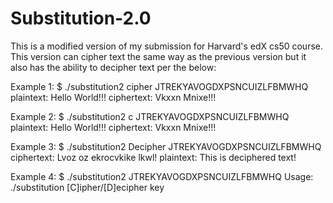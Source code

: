 # Substitution-2.0
This is a modified version of my submission for Harvard's edX cs50 course.
This version can cipher text the same way as the previous version but it also has the ability to decipher text per the below:

Example 1:
  $ ./substitution2 cipher JTREKYAVOGDXPSNCUIZLFBMWHQ
  plaintext:    Hello World!!!
  ciphertext: 	Vkxxn Mnixe!!!
  
Example 2:
  $ ./substitution2 c JTREKYAVOGDXPSNCUIZLFBMWHQ
  plaintext:    Hello World!!!
  ciphertext: 	Vkxxn Mnixe!!!
 
Example 3:
   $ ./substitution2 Decipher JTREKYAVOGDXPSNCUIZLFBMWHQ
   ciphertext: 	Lvoz oz ekrocvkike lkwl!
   plaintext: 	This is deciphered text!

Example 4:
   $ ./substitution2 JTREKYAVOGDXPSNCUIZLFBMWHQ
   Usage: ./substitution [C]ipher/[D]ecipher key
